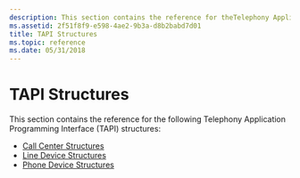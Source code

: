 ```yaml
---
description: This section contains the reference for theTelephony Application Programming Interface (TAPI) structures.
ms.assetid: 2f51f8f9-e598-4ae2-9b3a-d8b2babd7d01
title: TAPI Structures
ms.topic: reference
ms.date: 05/31/2018
---
```


# TAPI Structures

This section contains the reference for the following Telephony Application Programming Interface (TAPI) structures:

-   [Call Center Structures](call-center-structures.md)
-   [Line Device Structures](line-device-structures.md)
-   [Phone Device Structures](phone-device-structures.md)

 

 



